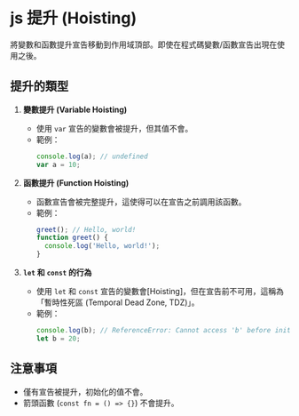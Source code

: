 # js 提升 (Hoisting)

將變數和函數提升宣告移動到作用域頂部。即使在程式碼變數/函數宣告出現在使用之後。

## 提升的類型
1. **變數提升 (Variable Hoisting)**
   - 使用 `var` 宣告的變數會被提升，但其值不會。
   - 範例：
     ```javascript
     console.log(a); // undefined
     var a = 10;
     ```

2. **函數提升 (Function Hoisting)**
   - 函數宣告會被完整提升，這使得可以在宣告之前調用該函數。
   - 範例：
     ```javascript
     greet(); // Hello, world!
     function greet() {
       console.log('Hello, world!');
     }
     ```

3. **`let` 和 `const` 的行為**
   - 使用 `let` 和 `const` 宣告的變數會[Hoisting]，但在宣告前不可用，這稱為「暫時性死區 (Temporal Dead Zone, TDZ)」。
   - 範例：
     ```javascript
     console.log(b); // ReferenceError: Cannot access 'b' before initialization
     let b = 20;
     ```

## 注意事項
- 僅有宣告被提升，初始化的值不會。
- 箭頭函數 (`const fn = () => {}`) 不會提升。

